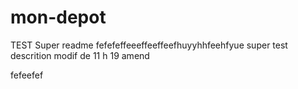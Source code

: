 # mon-depot
TEST
Super readme
fefefeffeeeffeeffeefhuyyhhfeehfyue super test 
descrition 
modif de 11 h 19
amend

fefeefef
